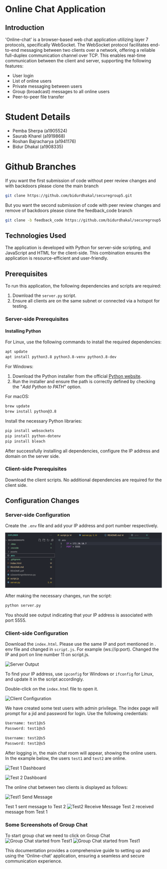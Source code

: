 
# Online Chat Application

## Introduction

'Online-chat' is a browser-based web chat application utilizing layer 7 protocols, specifically WebSocket. The WebSocket protocol facilitates end-to-end messaging between two clients over a network, offering a reliable full-duplex communication channel over TCP. This enables real-time communication between the client and server, supporting the following features:

- User login
- List of online users
- Private messaging between users
- Group (broadcast) messages to all online users
- Peer-to-peer file transfer

# Student Details

- Pemba Sherpa (a1905524)
- Saurab Kharel (a1919868)
- Roshan Bajracharya (a1941176)
- Bidur Dhakal (a1908335)

# Github Branches

If you want the first submission of code without peer review changes and with backdoors please clone the main branch
```sh
git clone https://github.com/bidurdhakal/securegroup5.git
```

But you want the second submission of code with peer review changes and remove of backdoors please clone the feedback_code branch
```sh
git clone -b feedback_code https://github.com/bidurdhakal/securegroup5.git
```

## Technologies Used

The application is developed with Python for server-side scripting, and JavaScript and HTML for the client-side. This combination ensures the application is resource-efficient and user-friendly.

## Prerequisites

To run this application, the following dependencies and scripts are required:

1. Download the `server.py` script.
2. Ensure all clients are on the same subnet or connected via a hotspot for testing.

### Server-side Prerequisites

#### Installing Python

For Linux, use the following commands to install the required dependencies:
```sh
apt update
apt install python3.8 python3.8-venv python3.8-dev
```

For Windows:
1. Download the Python installer from the official [Python website](https://www.python.org/downloads/).
2. Run the installer and ensure the path is correctly defined by checking the "*Add Python to PATH*" option.

For macOS:
```sh
brew update
brew install python@3.8
```

Install the necessary Python libraries:
```sh
pip install websockets
pip install python-dotenv
pip install bleach
```

After successfully installing all dependencies, configure the IP address and domain on the server side.

### Client-side Prerequisites

Download the client scripts. No additional dependencies are required for the client side.

## Configuration Changes

### Server-side Configuration

Create the `.env` file and add your IP address and port number respectively. 

![Server Output](./assets/envconfig.png)

After making the necessary changes, run the script:
```sh
python server.py
```
You should see output indicating that your IP address is associated with port 5555.

### Client-side Configuration

Download the `index.html`. Please use the same IP and port mentioned in . env file and changed in `script.js`. For example (ws://ip:port). Changed the IP and port on line number 11 on script.js.

![Server Output](./assets/js-change-ip.png)

To find your IP address, use `ipconfig` for Windows or `ifconfig` for Linux, and update it in the script accordingly.

Double-click on the `index.html` file to open it.

![Client Configuration](./assets/login.png)

We have created some test users with admin privilege. The index page will prompt for a jid and password for login. Use the following credentials:
```sh
Username: test1@s5
Password: test1@s5
```
```sh
Username: test2@s5
Password: test2@s5
```

After logging in, the main chat room will appear, showing the online users. In the example below, the users `test1` and `test2` are online.

![Test 1 Dashboard](./assets/test1-dashboard.png)

![Test 2 Dashboard](./assets/test2-dashboard.png)

The online chat between two clients is displayed as follows:

![Test1 Send Message](./assets/test1-send-message.png)

Test 1 sent message to Test 2
![Test2 Receive Message](./assets/test2-receive-message.png)
Test 2 received message from Test 1

### Some Screenshots of Group Chat
To start group chat we need to click on Group Chat 
![Group Chat started from Test1](./assets/group-chat-1.png)
![Group Chat started from Test1](./assets/group-chat-2.png)

This documentation provides a comprehensive guide to setting up and using the 'Online-chat' application, ensuring a seamless and secure communication experience.
